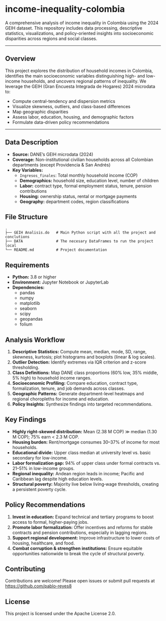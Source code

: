 # income-inequality-colombia

A comprehensive analysis of income inequality in Colombia using the 2024 GEIH dataset. This repository includes data processing, descriptive statistics, visualizations, and policy-oriented insights into socioeconomic disparities across regions and social classes.

---

## Overview

This project explores the distribution of household incomes in Colombia, identifies the main socioeconomic variables distinguishing high- and low-income households, and uncovers regional patterns of inequality. We leverage the GEIH (Gran Encuesta Integrada de Hogares) 2024 microdata to:

- Compute central-tendency and dispersion metrics  
- Visualize skewness, outliers, and class-based differences  
- Map geographic disparities  
- Assess labor, education, housing, and demographic factors  
- Formulate data-driven policy recommendations  

---

## Data Description
- **Source:** DANE’s GEIH microdata (2024)  
- **Coverage:** Non-institutional civilian households across all Colombian departments (except Providencia & San Andrés)  
- **Key Variables:**  
  - `Ingresos_finales`: Total monthly household income (COP)  
  - **Demographics:** household size, education level, number of children  
  - **Labor:** contract type, formal employment status, tenure, pension contributions  
  - **Housing:** ownership status, rental or mortgage payments  
  - **Geography:** department codes, region classifications


## File Structure

```plaintext
.
├── GEIH Analisis.do   # Main Python script with all the project and conclutions
├── DATA               # The necesary DataFrames to run the project local
└── README.md          # Project documentation
```

## Requirements
- **Python:** 3.8 or higher  
- **Environment:** Jupyter Notebook or JupyterLab  
- **Dependencies:**  
  - pandas  
  - numpy  
  - matplotlib  
  - seaborn  
  - scipy  
  - geopandas  
  - folium  

## Analysis Workflow
1. **Descriptive Statistics:** Compute mean, median, mode, SD, range, skewness, kurtosis; plot histograms and boxplots (linear & log scales).  
2. **Outlier Detection:** Identify extremes via IQR criterion and z-score thresholding.  
3. **Class Definitions:** Map DANE class proportions (60% low, 35% middle, 5% high) to household income ranges.  
4. **Socioeconomic Profiling:** Compare education, contract type, formalization, tenure, and job demands across classes.  
5. **Geographic Patterns:** Generate department-level heatmaps and regional choropleths for income and education.  
6. **Policy Insights:** Synthesize findings into targeted recommendations.  

## Key Findings
- **Highly right-skewed distribution:** Mean (2.38 M COP) ≫ median (1.30 M COP); 75% earn < 2.3 M COP.  
- **Housing burden:** Rent/mortgage consumes 30–37% of income for most households.  
- **Educational divide:** Upper class median at university level vs. basic secondary for low-income.  
- **Labor formalization gap:** 94% of upper class under formal contracts vs. 21–51% in low-income groups.  
- **Regional inequality:** Andean region leads in income; Pacific and Caribbean lag despite high education levels.  
- **Structural poverty:** Majority live below living‐wage thresholds, creating a persistent poverty cycle.  

## Policy Recommendations
1. **Invest in education:** Expand technical and tertiary programs to boost access to formal, higher-paying jobs.  
2. **Promote labor formalization:** Offer incentives and reforms for stable contracts and pension contributions, especially in lagging regions.  
3. **Support regional development:** Improve infrastructure to lower costs of housing, healthcare, and food.  
4. **Combat corruption & strengthen institutions:** Ensure equitable opportunities nationwide to break the cycle of structural poverty.

## Contributing

Contributions are welcome! Please open issues or submit pull requests at  
https://github.com/pablo-reyes8

## License

This project is licensed under the Apache License 2.0.  
